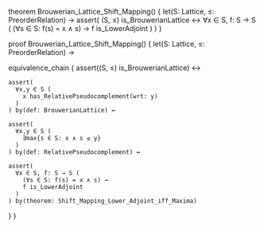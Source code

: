 theorem Brouwerian_Lattice_Shift_Mapping() {
  let(S: Lattice, ≤: PreorderRelation) →
  assert(
    (S, ≤) is_BrouwerianLattice ↔
    ∀x ∈ S, f: S → S (
      (∀s ∈ S: f(s) = x ∧ s) → 
      f is_LowerAdjoint
    )
  )
}

proof Brouwerian_Lattice_Shift_Mapping() {
  let(S: Lattice, ≤: PreorderRelation) →
  
  equivalence_chain {
    assert((S, ≤) is_BrouwerianLattice) ↔
    
    assert(
      ∀x,y ∈ S (
        x has_RelativePseudocomplement(wrt: y)
      )
    ) by(def: BrouwerianLattice) ↔
    
    assert(
      ∀x,y ∈ S (
        ∃max{s ∈ S: x ∧ s ≤ y}
      )
    ) by(def: RelativePseudocomplement) ↔
    
    assert(
      ∀x ∈ S, f: S → S (
        (∀s ∈ S: f(s) = x ∧ s) →
        f is_LowerAdjoint
      )
    ) by(theorem: Shift_Mapping_Lower_Adjoint_iff_Maxima)
  }
}